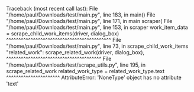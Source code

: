 Traceback (most recent call last):
  File "/home/paul/Downloads/test/main.py", line 183, in <module>
    main()
  File "/home/paul/Downloads/test/main.py", line 171, in main
    scraper(
  File "/home/paul/Downloads/test/main.py", line 153, in scraper
    work_item_data = scrape_child_work_items(driver, dialog_box)
                     ^^^^^^^^^^^^^^^^^^^^^^^^^^^^^^^^^^^^^^^^^^^
  File "/home/paul/Downloads/test/main.py", line 73, in scrape_child_work_items
    "related_work": scrape_related_work(driver, dialog_box),
                    ^^^^^^^^^^^^^^^^^^^^^^^^^^^^^^^^^^^^^^^
  File "/home/paul/Downloads/test/scrape_utils.py", line 195, in scrape_related_work
    related_work_type = related_work_type.text
                        ^^^^^^^^^^^^^^^^^^^^^^
AttributeError: 'NoneType' object has no attribute 'text'

